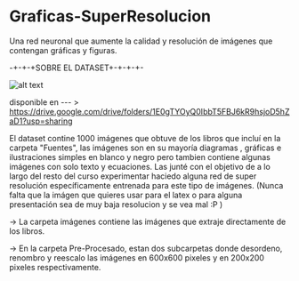 # Graficas-SuperResolucion



Una red neuronal que aumente la calidad y resolución de imágenes que contengan gráficas y figuras.


-+-+-+SOBRE EL DATASET+-+-+-+-

![alt text](https://github.com/FelosRG/Graficas-SuperResolucion/tree/main/Recursos_README/16.png?raw=true)

disponible en  --- > https://drive.google.com/drive/folders/1E0gTYOyQ0IbbT5FBJ6kR9hsjoD5hZaD1?usp=sharing

El  dataset contine 1000 imágenes que obtuve de los libros que incluí en la carpeta "Fuentes", las imágenes son en su mayoría diagramas , gráficas e ilustraciones simples en blanco y negro  pero tambien contiene algunas imágenes con solo texto y ecuaciones.
Las junté con el objetivo de a lo largo del resto del curso experimentar haciedo alguna  red de super resolución específicamente entrenada para este tipo de imágenes. (Nunca falta que la imágen que quieres usar para el latex o para alguna presentación sea de muy baja resolucion y se vea mal :P ) 

-> La carpeta imágenes contiene las imágenes que extraje directamente de los libros.

-> En la carpeta Pre-Procesado, estan dos subcarpetas donde desordeno, renombro y reescalo las imágenes en 600x600 pixeles y en 200x200 pixeles respectivamente. 
